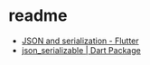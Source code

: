 # readme

- [JSON and serialization - Flutter](https://flutter.dev/docs/development/data-and-backend/json#serializing-json-using-code-generation-libraries)
- [json_serializable | Dart Package](https://pub.dev/packages/json_serializable)

